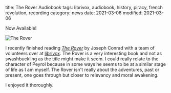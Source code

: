 title: The Rover Audiobook
tags: librivox, audiobook, history, piracy, french revolution, recording
category: news
date: 2021-03-06
modified: 2021-03-06

Now Available!

![The Rover](https://ia601509.us.archive.org/14/items/therover_2102_librivox/rover_conrad_2102.jpg)

I recently finished reading [*The Rover*](https://librivox.org/the-rover-by-joseph-conrad/) by Joseph Conrad with a team of volunteers over at [librivox](https://librivox.org).   The Rover is a very interesting book and not as swashbuckling as the title might make it seem.   I could really relate to the character of Peyrol because in some ways he seems to be at a similar stage of life as I am myself.    The Rover isn't really about the adventures, past or present, one goes through but closer to relevancy and moral awakening.

I enjoyed it thoroughly.  
